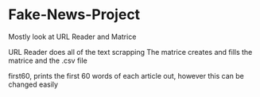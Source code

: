 # Fake-News-Project
Mostly look at URL Reader and Matrice 

URL Reader does all of the text scrapping 
The matrice creates and fills the matrice and the .csv file 

first60, prints the first 60 words of each article out, however this can be changed easily

